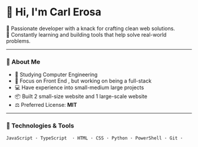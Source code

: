 # 👋 Hi, I'm Carl Erosa

🚀 Passionate developer with a knack for crafting clean web solutions.  
🧠 Constantly learning and building tools that help solve real-world problems.

---

### 🧾 About Me
- 🔭 Studying Computer Engineering
- 🧠 Focus on Front End , but working on being a full-stack
- 💻 Have experience into small-medium large projects
- 📦 Built 2 small-size website and 1 large-scale website
- ⚖️ Preferred License: **MIT**

---

### 🧠 Technologies & Tools
```bash
JavaScript · TypeScript  · HTML · CSS · Python · PowerShell · Git ·  
